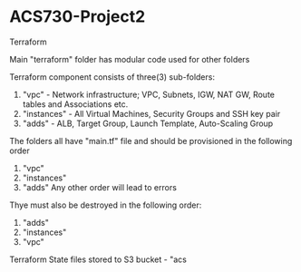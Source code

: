 # ACS730-Project2

Terraform

Main "terraform" folder has modular code used for other folders

Terraform component consists of three(3) sub-folders:
1. "vpc" - Network infrastructure; VPC, Subnets, IGW, NAT GW, Route tables and Associations etc.
2. "instances" - All Virtual Machines, Security Groups and SSH key pair
3. "adds" - ALB, Target Group, Launch Template, Auto-Scaling Group

The folders all have "main.tf" file and should be provisioned in the following order
1. "vpc"
2. "instances"
3. "adds"
Any other order will lead to errors

Thye must also be destroyed in the following order:
1. "adds"
2. "instances"
3. "vpc"

Terraform State files stored to S3 bucket - "acs
